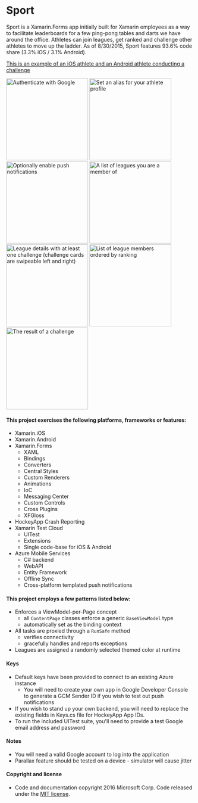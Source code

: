 # Sport


Sport is a Xamarin.Forms app initially built for Xamarin employees as a way to facilitate leaderboards for a few ping-pong tables and darts we have around the office.
Athletes can join leagues, get ranked and challenge other athletes to move up the ladder. As of 8/30/2015, Sport features 93.6% code share (3.3% iOS / 3.1% Android).

[This is an example of an iOS athlete and an Android athlete conducting a challenge](https://www.youtube.com/watch?v=GmdvxDVluRA)

<img src="https://raw.githubusercontent.com/xamarin/Sport/master/Resources/Screenshots/welcome_auth.png" alt="Authenticate with Google" Width="220" />
<img src="https://raw.githubusercontent.com/xamarin/Sport/master/Resources/Screenshots/welcome_alias.png" alt="Set an alias for your athlete profile" Width="220" />
<img src="https://raw.githubusercontent.com/xamarin/Sport/master/Resources/Screenshots/welcome_push.png" alt="Optionally enable push notifications" Width="220" />
<img src="https://raw.githubusercontent.com/xamarin/Sport/master/Resources/Screenshots/league_list.png" alt="A list of leagues you are a member of" Width="220" />
<img src="https://raw.githubusercontent.com/xamarin/Sport/master/Resources/Screenshots/league_details.png" alt="League details with at least one challenge (challenge cards are swipeable left and right)" Width="220" />
<img src="https://raw.githubusercontent.com/xamarin/Sport/master/Resources/Screenshots/leaderboard.png" alt="List of league members ordered by ranking" Width="220" />
<img src="https://raw.githubusercontent.com/xamarin/Sport/master/Resources/Screenshots/challenge_result.png" alt="The result of a challenge" Width="220" />


#### This project exercises the following platforms, frameworks or features:
* Xamarin.iOS
* Xamarin.Android
* Xamarin.Forms
  * XAML
  * Bindings
  * Converters
  * Central Styles
  * Custom Renderers
  * Animations
  * IoC
  * Messaging Center
  * Custom Controls
  * Cross Plugins
  * XFGloss
* HockeyApp Crash Reporting
* Xamarin Test Cloud
  * UITest
  * Extensions
  * Single code-base for iOS & Android
* Azure Mobile Services
  * C# backend
  * WebAPI
  * Entity Framework
  * Offline Sync
  * Cross-platform templated push notifications


#### This project employs a few patterns listed below:
* Enforces a ViewModel-per-Page concept
  * all `ContentPage` classes enforce a generic `BaseViewModel` type
  * automatically set as the binding context
* All tasks are proxied through a `RunSafe` method
  * verifies connectivity
  * gracefully handles and reports exceptions
* Leagues are assigned a randomly selected themed color at runtime


#### Keys
* Default keys have been provided to connect to an existing Azure instance
  * You will need to create your own app in Google Developer Console to generate a GCM Sender ID if you wish to test out push notifications
* If you wish to stand up your own backend, you will need to replace the existing fields in Keys.cs file for HockeyApp App IDs.
* To run the included UITest suite, you'll need to provide a test Google email address and password


#### Notes
* You will need a valid Google account to log into the application
* Parallax feature should be tested on a device - simulator will cause jitter


#### Copyright and license
* Code and documentation copyright 2016 Microsoft Corp. Code released under the [MIT license](https://opensource.org/licenses/MIT).
